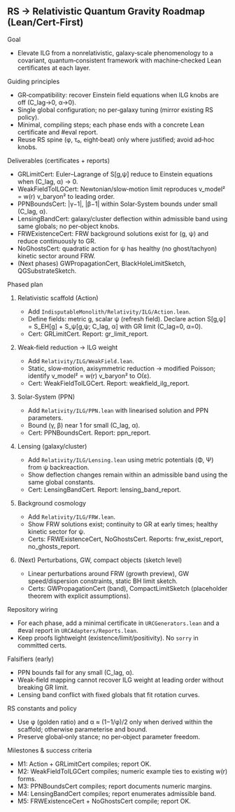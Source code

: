 ## RS → Relativistic Quantum Gravity Roadmap (Lean/Cert-First)

Goal
- Elevate ILG from a nonrelativistic, galaxy‑scale phenomenology to a covariant, quantum‑consistent framework with machine‑checked Lean certificates at each layer.

Guiding principles
- GR‑compatibility: recover Einstein field equations when ILG knobs are off (C_lag→0, α→0).
- Single global configuration; no per‑galaxy tuning (mirror existing RS policy).
- Minimal, compiling steps; each phase ends with a concrete Lean certificate and #eval report.
- Reuse RS spine (φ, τ₀, eight‑beat) only where justified; avoid ad‑hoc knobs.

Deliverables (certificates + reports)
- GRLimitCert: Euler–Lagrange of S[g,ψ] reduce to Einstein equations when (C_lag, α) → 0.
- WeakFieldToILGCert: Newtonian/slow‑motion limit reproduces v_model² = w(r) v_baryon² to leading order.
- PPNBoundsCert: |γ−1|, |β−1| within Solar‑System bounds under small (C_lag, α).
- LensingBandCert: galaxy/cluster deflection within admissible band using same globals; no per‑object knobs.
- FRWExistenceCert: FRW background solutions exist for (g, ψ) and reduce continuously to GR.
- NoGhostsCert: quadratic action for ψ has healthy (no ghost/tachyon) kinetic sector around FRW.
- (Next phases) GWPropagationCert, BlackHoleLimitSketch, QGSubstrateSketch.

Phased plan
1) Relativistic scaffold (Action)
   - Add `IndisputableMonolith/Relativity/ILG/Action.lean`.
   - Define fields: metric g, scalar ψ (refresh field). Declare action S[g,ψ] = S_EH[g] + S_ψ[g,ψ; C_lag, α] with GR limit (C_lag=0, α=0).
   - Cert: GRLimitCert. Report: gr_limit_report.

2) Weak‑field reduction → ILG weight
   - Add `Relativity/ILG/WeakField.lean`.
   - Static, slow‑motion, axisymmetric reduction → modified Poisson; identify v_model² = w(r) v_baryon² to O(ε).
   - Cert: WeakFieldToILGCert. Report: weakfield_ilg_report.

3) Solar‑System (PPN)
   - Add `Relativity/ILG/PPN.lean` with linearised solution and PPN parameters.
   - Bound (γ, β) near 1 for small (C_lag, α).
   - Cert: PPNBoundsCert. Report: ppn_report.

4) Lensing (galaxy/cluster)
   - Add `Relativity/ILG/Lensing.lean` using metric potentials (Φ, Ψ) from ψ backreaction.
   - Show deflection changes remain within an admissible band using the same global constants.
   - Cert: LensingBandCert. Report: lensing_band_report.

5) Background cosmology
   - Add `Relativity/ILG/FRW.lean`.
   - Show FRW solutions exist; continuity to GR at early times; healthy kinetic sector for ψ.
   - Certs: FRWExistenceCert, NoGhostsCert. Reports: frw_exist_report, no_ghosts_report.

6) (Next) Perturbations, GW, compact objects (sketch level)
   - Linear perturbations around FRW (growth preview), GW speed/dispersion constraints, static BH limit sketch.
   - Certs: GWPropagationCert (band), CompactLimitSketch (placeholder theorem with explicit assumptions).

Repository wiring
- For each phase, add a minimal certificate in `URCGenerators.lean` and a #eval report in `URCAdapters/Reports.lean`.
- Keep proofs lightweight (existence/limit/positivity). No `sorry` in committed certs.

Falsifiers (early)
- PPN bounds fail for any small (C_lag, α).
- Weak‑field mapping cannot recover ILG weight at leading order without breaking GR limit.
- Lensing band conflict with fixed globals that fit rotation curves.

RS constants and policy
- Use φ (golden ratio) and α ≈ (1−1/φ)/2 only when derived within the scaffold; otherwise parameterise and bound.
- Preserve global‑only stance; no per‑object parameter freedom.

Milestones & success criteria
- M1: Action + GRLimitCert compiles; report OK.
- M2: WeakFieldToILGCert compiles; numeric example ties to existing w(r) forms.
- M3: PPNBoundsCert compiles; report documents numeric margins.
- M4: LensingBandCert compiles; report enumerates admissible band.
- M5: FRWExistenceCert + NoGhostsCert compile; report OK.


